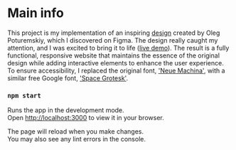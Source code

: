 # Main info

This project is my implementation of an inspiring [design](https://www.figma.com/community/file/1370314670930501378/high-landing-the18-design-free (made by Oleg Poturemskiy)) created by Oleg Poturemskiy, which I discovered on Figma. The design really caught my attention, and I was excited to bring it to life ([live demo](https://kralena.github.io/lending-monochrome-style/)). The result is a fully functional, responsive website that maintains the essence of the original design while adding interactive elements to enhance the user experience. To ensure accessibility, I replaced the original font, ['Neue Machina'](https://www.typewolf.com/neue-machina), with a similar free Google font, ['Space Grotesk'](https://fonts.google.com/specimen/Space+Grotesk).

### `npm start`

Runs the app in the development mode.\
Open [http://localhost:3000](http://localhost:3000) to view it in your browser.

The page will reload when you make changes.\
You may also see any lint errors in the console.
